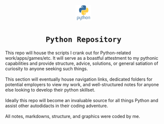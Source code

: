 <p align="center">
<img width="50" height="50" src="https://raw.githubusercontent.com/devicons/devicon/1119b9f84c0290e0f0b38982099a2bd027a48bf1/icons/python/python-original-wordmark.svg"/>
  </p>
<h1 align="center"><code>Python Repository</code></h1>

                                                                                         
<p>This repo will house the scripts I crank out for Python-related work/apps/games/etc. It will serve as a boastful attestment to my pythonic capabilities and provide structure, advice, solutions, or general satiation of curiosity to anyone seeking such things.<br><br>This section will eventually house navigation links, dedicated folders for potential employers to view my work, and well-structured notes for anyone else looking to develop their python skillset.<br><br>Ideally this repo will become an invaluable source for all things Python and assist other autodidacts in their coding adventure.<br><br>All notes, markdowns, structure, and graphics were coded by me. </p>
